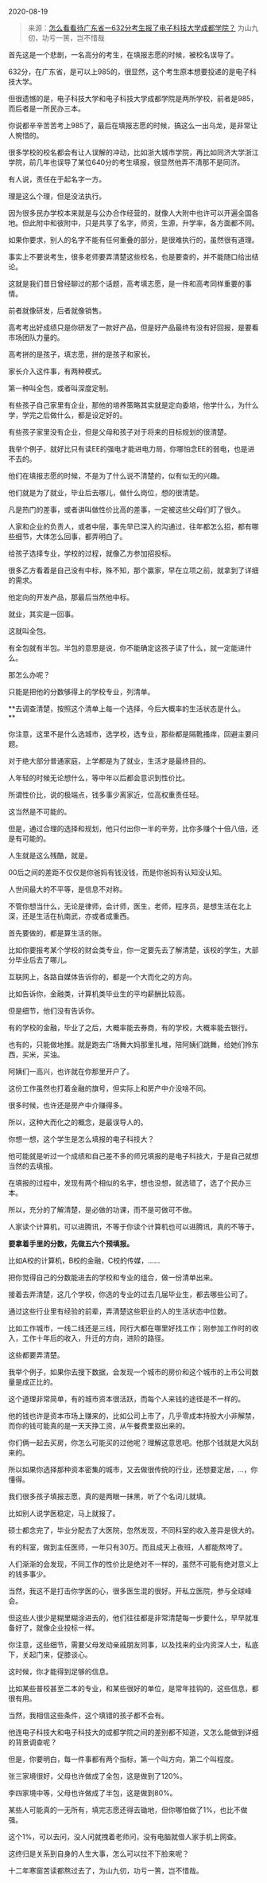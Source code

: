 2020-08-19

> 来源：[怎么看看待广东省一632分考生报了电子科技大学成都学院？](http://mp.weixin.qq.com/s?__biz=MzU3NDc5Nzc0NQ==&mid=2247491674&idx=2&sn=e432be4c806609630c4881afadf846bd&chksm=fd2e4284ca59cb92cb713c7fa91e41894872fa58d515044bdae45594666eab046b500cae8402&scene=27#wechat_redirect)
> 为山九仞，功亏一篑，​岂不惜哉

首先这是一个悲剧，一名高分的考生，在填报志愿的时候，被校名误导了。  

  

632分，在广东省，是可以上985的，很显然，这个考生原本想要投递的是电子科技大学。  

  

但很遗憾的是，电子科技大学和电子科技大学成都学院是两所学校，前者是985，而后者是一所民办三本。  

  

你说都辛辛苦苦考上985了，最后在填报志愿的时候，搞这么一出乌龙，是非常让人惋惜的。  

  

很多学校的校名都会有让人误解的冲动，比如浙大城市学院，再比如同济大学浙江学院，前几年也误导了某位640分的考生填报，很显然他弄不清那不是同济。  

  

有人说，责任在于起名字一方。  

  

理是这么个理，但是没法执行。

  

因为很多民办学校本来就是与公办合作经营的，就像人大附中也许可以开遍全国各地。但此附中和彼附中，只是共享了名字，师资，生源，升学率，各方面都不同。

  

如果你要求，别人的名字不能有任何重叠的部分，是很难执行的，虽然很有道理。

  

事实上不要说考生，很多老师要弄清楚这些校名，也是要查的，并不能随口给出结论。  

  

这就是我们昔日曾经聊过的那个话题，高考填志愿，是一件和高考同样重要的事情。  

  

前者就像研发，后者就像销售。  

  

高考考出好成绩只是你研发了一款好产品，但是好产品最终有没有好回报，是要看市场团队力量的。

  

高考拼的是孩子，填志愿，拼的是孩子和家长。

  

家长介入这件事，有两种模式。  

  

第一种叫全包，或者叫深度定制。

  

有些孩子自己家里有企业，那他的培养策略其实就是定向委培，他学什么，为什么学，学完之后做什么，都是设定好的。  

  

有些孩子家里没有企业，但是父母和孩子对于将来的目标规划的很清楚。

  

我举个例子，就好比只有读EE的强电才能进电力局，你哪怕念EE的弱电，也是进不去的。

  

他们在填报志愿的时候，不是为了什么说不清楚的，似有似无的兴趣。  

  

他们就是为了就业，毕业后去哪儿，做什么岗位，想的很清楚。

  

凡是热门的差事，或者讲叫做性价比高的差事，一定被这些父母们盯了很久。

  

人家和企业的负责人，或者中层，事先早已深入的沟通过，往年都怎么招，都有哪些细节，大体怎么回事，都弄明白了。

  

给孩子选择专业，学校的过程，就像乙方参加招投标。  

  

很多乙方看着是自己没有中标，殊不知，那个赢家，早在立项之前，就拿到了详细的需求。  

  

他定向的开发产品，那最后当然他中标。

  

就业，其实是一回事。

  

这就叫全包。

  

有全包就有半包。半包的意思是说，你不能确定这孩子读了什么，就一定能进什么。

  

那怎么办呢？

  

只能是把他的分数够得上的学校专业，列清单。

  

 **去调查清楚，按照这个清单上每一个选择，今后大概率的生活状态是什么。  
**

  

你注意，这里不是什么选城市，选学校，选专业，那些都是隔靴搔痒，回避主要问题。

  

对于绝大部分普通家庭，上学都是为了就业，生活才是最终目的。

  

人年轻的时候无论想什么，等中年以后都会意识到性价比。

  

所谓性价比，说的极端点，钱多事少离家近，位高权重责任轻。

  

这当然是不可能的。

  

但是，通过合理的选择和规划，他只付出你一半的辛劳，比你多赚个十倍八倍，还是有可能的。  

  

人生就是这么残酷，就是。  

  

00后之间的差距不仅仅是你爸妈有钱没钱，而是你爸妈有认知没认知。  

  

人世间最大的不平等，是信息不对称。  

  

不管你想当什么，无论是律师，会计师，医生，老师，程序员，是想生活在北上深，还是生活在杭南武，亦或者成重西。

  

首先要做的，都是算生活的账。

  

比如你要报考某个学校的财会类专业，你一定要先去了解清楚，该校的学生，大部分毕业后去了哪儿。

  

互联网上，各路自媒体告诉你的，都是一个大而化之的方向。

  

比如告诉你，金融类，计算机类毕业生的平均薪酬比较高。

  

但是细节，他们没有告诉你。

  

有的学校的金融，毕业了之后，大概率能去券商，有的学校，大概率能去银行。

  

也有的，只能做地推。就是跑去广场舞大妈那里扎堆，陪阿姨们跳舞，给她们拎东西，买米，买油。

  

阿姨们一高兴，也许就在你那里开户了。

  

这份工作虽然也打着金融的旗号，但实际上和房产中介没啥不同。

  

很多时候，也许还是房产中介赚得多。

  

所以，这种大而化之的概念，是最误导人的。

  

你想一想，这个学生是怎么填报的电子科技大？

  

他可能就是听过一个成绩和自己差不多的师兄填报的是电子科技大，于是自己就想当然的去填报。

  

在填报的过程中，发现有两个相似的名字，想也没想，就选错了，选了个民办三本。

  

所以，充分的了解清楚，是必做的功课，而不是可做可不做。

  

人家读个计算机，可以进腾讯，不等于你读个计算机也可以进腾讯，真的不等于。

  

 **要拿着手里的分数，先做五六个预填报。**

  

比如A校的计算机，B校的金融，C校的传媒，......

  

把你觉得自己的分数能进去的学校和专业的组合，做一份清单出来。

  

接着去弄清楚，这几个学校，你选的专业的过去几届毕业生，都去哪些公司了。

  

通过这些行业里有经验的前辈，弄清楚这些职业的人的生活状态中位数。  

  

比如工作城市，一线二线还是三线，同行大都在哪里好找工作；刚参加工作时的收入，工作十年后的收入，升迁的方向，进阶的路径。

  

这些都要弄清楚。

  

我举个例子，如果你去搜下数据，会发现一个城市的房价和这个城市的上市公司数量是成正比的。

  

这个道理非常简单，有的城市资本很活跃，而每个人来钱的途径是不一样的。

  

他的钱也许是资本市场上赚来的，比如公司上市了，几乎零成本持股大小非解禁，而你的钱可能真的是一天天挣工资，从午餐费里抠出来的。

  

你们俩一起去买房，你怎么可能买的过他呢？理解这意思吧。他那个钱就是大风刮来的。

  

所以如果你选择那种资本密集的城市，又去做很传统的行业，还想要定居，...，你懂得。

  

我们很多孩子填报志愿，真的是两眼一抹黑，听了个名词儿就填。

  

比如别人说学医稳定，马上就报了。

  

硕士都念完了，毕业分配去了大医院，忽然发现，不同科室的收入差异是很大的。

  

有的科室，做到主任医师，一年只有30万。而且成天上夜班，人都能熬垮了。

  

人们渐渐的会发现，不同工作的性价比是绝对不一样的，虽然不可能有绝对意义上的钱多事少。  

  

当然，我这不是打击你学医的心，很多医生混的很好。开私立医院，参与全球峰会。  

  

但这些人很少是糊里糊涂进去的，他们往往都是非常清楚每一步要什么，早早就准备好了，就像企业投标一样。  

  

你注意，这些细节，需要父母发动亲戚朋友同事，以及找来的业内资深人士，私底下，关起门来，促膝谈心。

  

这时候，你才能得到足够的信息。

  

比如某些普校甚至二本的专业，和某些很好的单位，是常年挂钩的，这些信息，都很有用。

  

当然，我相信这些条件，这个填错的孩子都不会有。  

  

他连电子科技大和电子科技大的成都学院之间的差别都不知道，又怎么能做到详细的背景调查呢？  

  

但是，你要明白，每一件事都有两个指标，第一个叫方向，第二个叫程度。  

  

张三家境很好，父母也许做成了全包，这是做到了120%。  

  

李四家境中等，父母也许做成了半包，这是做到80%。

  

某些人可能真的一无所有，填完志愿还得去锄地，但你哪怕做了1%，也比不做强。

  

这个1%，可以去问，没人问就拽着老师问，没有电脑就借人家手机上网查。  

  

这终归是关系到自身的人生大事，怎么可以拉不下脸来呢？

  

十二年寒窗苦读都熬过去了，为山九仞，功亏一篑，岂不惜哉。

  

